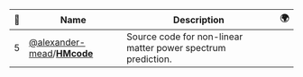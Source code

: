 |:star2: | Name | Description | 🌍|
|---|---|---|---|
|5|[@alexander-mead](https://github.com/alexander-mead)/[**HMcode**](https://github.com/alexander-mead/HMcode)|Source code for non-linear matter power spectrum prediction.||

